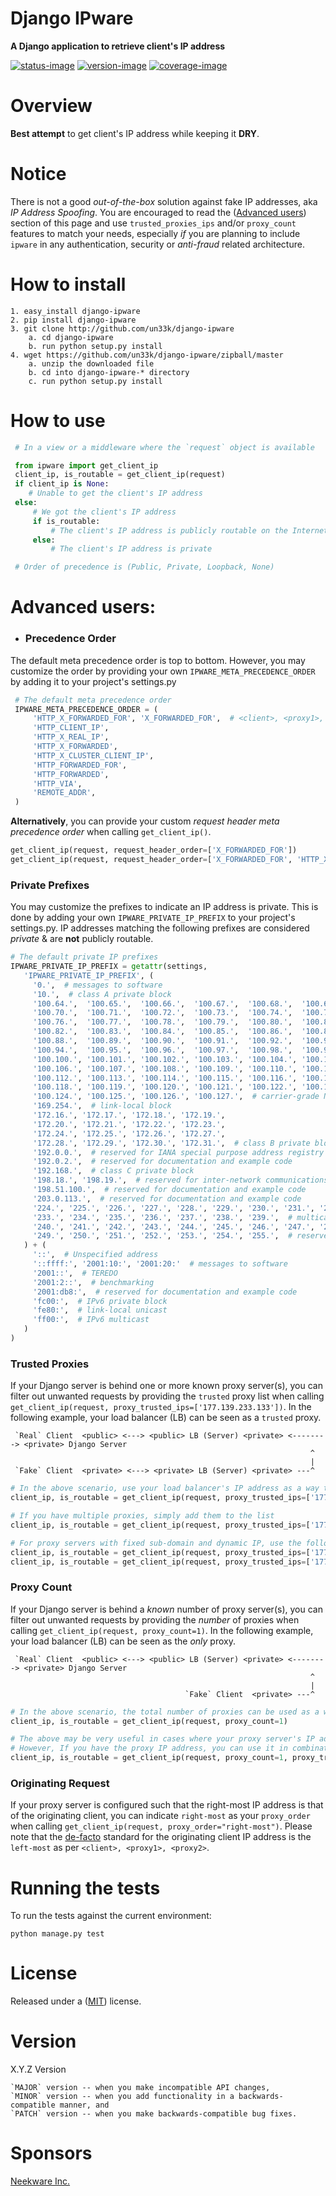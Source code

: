 Django IPware
====================

**A Django application to retrieve client's IP address**

[![status-image]][status-link]
[![version-image]][version-link]
[![coverage-image]][coverage-link]

Overview
====================

**Best attempt** to get client's IP address while keeping it **DRY**.

Notice
====================

There is not a good *out-of-the-box* solution against fake IP addresses, aka *IP Address Spoofing*.
You are encouraged to read the ([Advanced users](README.md#advanced-users)) section of this page and
use `trusted_proxies_ips` and/or `proxy_count` features to match your needs, especially *if* you are
planning to include `ipware` in any authentication, security or *anti-fraud* related architecture.


How to install
====================

    1. easy_install django-ipware
    2. pip install django-ipware
    3. git clone http://github.com/un33k/django-ipware
        a. cd django-ipware
        b. run python setup.py install
    4. wget https://github.com/un33k/django-ipware/zipball/master
        a. unzip the downloaded file
        b. cd into django-ipware-* directory
        c. run python setup.py install


How to use
====================

   ```python
    # In a view or a middleware where the `request` object is available

    from ipware import get_client_ip
    client_ip, is_routable = get_client_ip(request)
    if client_ip is None:
       # Unable to get the client's IP address
    else:
        # We got the client's IP address
        if is_routable:
            # The client's IP address is publicly routable on the Internet
        else:
            # The client's IP address is private

    # Order of precedence is (Public, Private, Loopback, None)
   ```


Advanced users:
====================

- ### Precedence Order
The default meta precedence order is top to bottom.  However, you may customize the order
by providing your own `IPWARE_META_PRECEDENCE_ORDER` by adding it to your project's settings.py

   ```python
    # The default meta precedence order
    IPWARE_META_PRECEDENCE_ORDER = (
        'HTTP_X_FORWARDED_FOR', 'X_FORWARDED_FOR',  # <client>, <proxy1>, <proxy2>
        'HTTP_CLIENT_IP',
        'HTTP_X_REAL_IP',
        'HTTP_X_FORWARDED',
        'HTTP_X_CLUSTER_CLIENT_IP',
        'HTTP_FORWARDED_FOR',
        'HTTP_FORWARDED',
        'HTTP_VIA',
        'REMOTE_ADDR',
    )
   ```
**Alternatively**, you can provide your custom *request header meta precedence order* when calling `get_client_ip()`.
```python
get_client_ip(request, request_header_order=['X_FORWARDED_FOR'])
get_client_ip(request, request_header_order=['X_FORWARDED_FOR', 'HTTP_X_FORWARDED_FOR'])
```

### Private Prefixes

You may customize the prefixes to indicate an IP address is private. This is done by adding your
own `IPWARE_PRIVATE_IP_PREFIX` to your project's settings.py.  IP addresses matching the following
prefixes are considered *private* & are **not** publicly routable.

   ```python
   # The default private IP prefixes
   IPWARE_PRIVATE_IP_PREFIX = getattr(settings,
      'IPWARE_PRIVATE_IP_PREFIX', (
        '0.',  # messages to software
        '10.',  # class A private block
        '100.64.',  '100.65.',  '100.66.',  '100.67.',  '100.68.',  '100.69.',
        '100.70.',  '100.71.',  '100.72.',  '100.73.',  '100.74.',  '100.75.',
        '100.76.',  '100.77.',  '100.78.',  '100.79.',  '100.80.',  '100.81.',
        '100.82.',  '100.83.',  '100.84.',  '100.85.',  '100.86.',  '100.87.',
        '100.88.',  '100.89.',  '100.90.',  '100.91.',  '100.92.',  '100.93.',
        '100.94.',  '100.95.',  '100.96.',  '100.97.',  '100.98.',  '100.99.',
        '100.100.', '100.101.', '100.102.', '100.103.', '100.104.', '100.105.',
        '100.106.', '100.107.', '100.108.', '100.109.', '100.110.', '100.111.',
        '100.112.', '100.113.', '100.114.', '100.115.', '100.116.', '100.117.',
        '100.118.', '100.119.', '100.120.', '100.121.', '100.122.', '100.123.',
        '100.124.', '100.125.', '100.126.', '100.127.',  # carrier-grade NAT
        '169.254.',  # link-local block
        '172.16.', '172.17.', '172.18.', '172.19.',
        '172.20.', '172.21.', '172.22.', '172.23.',
        '172.24.', '172.25.', '172.26.', '172.27.',
        '172.28.', '172.29.', '172.30.', '172.31.',  # class B private blocks
        '192.0.0.',  # reserved for IANA special purpose address registry
        '192.0.2.',  # reserved for documentation and example code
        '192.168.',  # class C private block
        '198.18.', '198.19.',  # reserved for inter-network communications between two separate subnets
        '198.51.100.',  # reserved for documentation and example code
        '203.0.113.',  # reserved for documentation and example code
        '224.', '225.', '226.', '227.', '228.', '229.', '230.', '231.', '232.',
        '233.', '234.', '235.', '236.', '237.', '238.', '239.',  # multicast
        '240.', '241.', '242.', '243.', '244.', '245.', '246.', '247.', '248.',
        '249.', '250.', '251.', '252.', '253.', '254.', '255.',  # reserved
      ) + (
        '::',  # Unspecified address
        '::ffff:', '2001:10:', '2001:20:'  # messages to software
        '2001::',  # TEREDO
        '2001:2::',  # benchmarking
        '2001:db8:',  # reserved for documentation and example code
        'fc00:',  # IPv6 private block
        'fe80:',  # link-local unicast
        'ff00:',  # IPv6 multicast
      )
  )
  ```



### Trusted Proxies

If your Django server is behind one or more known proxy server(s), you can filter out unwanted requests
by providing the `trusted` proxy list when calling `get_client_ip(request, proxy_trusted_ips=['177.139.233.133'])`.
In the following example, your load balancer (LB) can be seen as a `trusted` proxy.

   ```
    `Real` Client  <public> <---> <public> LB (Server) <private> <--------> <private> Django Server
                                                                      ^
                                                                      |
    `Fake` Client  <private> <---> <private> LB (Server) <private> ---^
   ```


   ```python
   # In the above scenario, use your load balancer's IP address as a way to filter out unwanted requests.
   client_ip, is_routable = get_client_ip(request, proxy_trusted_ips=['177.139.233.133'])

   # If you have multiple proxies, simply add them to the list
   client_ip, is_routable = get_client_ip(request, proxy_trusted_ips=['177.139.233.133', '177.139.233.134'])

   # For proxy servers with fixed sub-domain and dynamic IP, use the following pattern.
   client_ip, is_routable = get_client_ip(request, proxy_trusted_ips=['177.139.', '177.140'])
   client_ip, is_routable = get_client_ip(request, proxy_trusted_ips=['177.139.233.', '177.139.240'])
   ```

### Proxy Count

If your Django server is behind a *known* number of proxy server(s), you can filter out unwanted requests
by providing the *number* of proxies when calling `get_client_ip(request, proxy_count=1)`.
In the following example, your load balancer (LB) can be seen as the *only* proxy.

   ```
    `Real` Client  <public> <---> <public> LB (Server) <private> <--------> <private> Django Server
                                                                      ^
                                                                      |
                                          `Fake` Client  <private> ---^
   ```

   ```python
   # In the above scenario, the total number of proxies can be used as a way to filter out unwanted requests.
   client_ip, is_routable = get_client_ip(request, proxy_count=1)

   # The above may be very useful in cases where your proxy server's IP address is assigned dynamically.
   # However, If you have the proxy IP address, you can use it in combination to the proxy count.
   client_ip, is_routable = get_client_ip(request, proxy_count=1, proxy_trusted_ips=['177.139.233.133'])
   ```

### Originating Request

If your proxy server is configured such that the right-most IP address is that of the originating client, you
can indicate `right-most` as your `proxy_order` when calling `get_client_ip(request, proxy_order="right-most")`.
Please note that the [de-facto](https://developer.mozilla.org/en-US/docs/Web/HTTP/Headers/X-Forwarded-For) standard
for the originating client IP address is  the `left-most` as per `<client>, <proxy1>, <proxy2>`.

Running the tests
====================

To run the tests against the current environment:

    python manage.py test


License
====================

Released under a ([MIT](LICENSE)) license.


Version
====================
X.Y.Z Version

    `MAJOR` version -- when you make incompatible API changes,
    `MINOR` version -- when you add functionality in a backwards-compatible manner, and
    `PATCH` version -- when you make backwards-compatible bug fixes.

[status-image]: https://travis-ci.org/un33k/django-ipware.svg?branch=master
[status-link]: https://travis-ci.org/un33k/django-ipware

[version-image]: https://img.shields.io/pypi/v/django-ipware.svg
[version-link]: https://pypi.python.org/pypi/django-ipware

[coverage-image]: https://coveralls.io/repos/un33k/django-ipware/badge.svg
[coverage-link]: https://coveralls.io/r/un33k/django-ipware

[download-image]: https://img.shields.io/pypi/dm/django-ipware.svg
[download-link]: https://pypi.python.org/pypi/django-ipware


Sponsors
====================

[Neekware Inc.](http://neekware.com)
